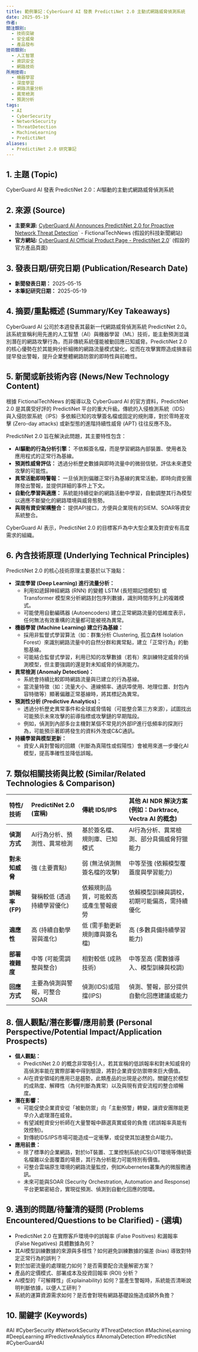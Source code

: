 ```yaml
---
title: 範例筆記：CyberGuard AI 發表 PredictiNet 2.0 主動式網路威脅偵測系統
date: 2025-05-19
作者: 
關注類別:
  - 技術突破
  - 安全威脅
  - 產品發布
技術類別:
  - 人工智慧
  - 資訊安全
  - 網路技術
所用技術:
  - 機器學習
  - 深度學習
  - 網路流量分析
  - 異常檢測
  - 預測分析
tags:
  - AI
  - CyberSecurity
  - NetworkSecurity
  - ThreatDetection
  - MachineLearning
  - PredictiNet
aliases:
  - PredictiNet 2.0 研究筆記
---
```


## 1. 主題 (Topic)
CyberGuard AI 發表 PredictiNet 2.0：AI驅動的主動式網路威脅偵測系統

## 2. 來源 (Source)
* **主要來源:** [CyberGuard AI Announces PredictiNet 2.0 for Proactive Network Threat Detection](https://www.fictionaltechnews-example.com/articles/cyberguard-predictinet-2-0-announcement)` - FictionalTechNews (假設的科技新聞網站)
* **官方網站:** [CyberGuard AI Official Product Page - PredictiNet 2.0](https://www.cyberguard-ai-example.com/products/predictinet2)` (假設的官方產品頁面)

## 3. 發表日期/研究日期 (Publication/Research Date)
* **新聞發表日期：** 2025-05-15
* **本筆記研究日期：** 2025-05-19

## 4. 摘要/重點概述 (Summary/Key Takeaways)
CyberGuard AI 公司於本週發表其最新一代網路威脅偵測系統 PredictiNet 2.0。該系統宣稱利用先進的人工智慧（AI）與機器學習（ML）技術，能主動預測並識別潛在的網路攻擊行為，而非傳統系統僅能被動回應已知威脅。PredictiNet 2.0 的核心優勢在於其能夠分析細微的網路流量模式變化，從而在攻擊實際造成損害前提早發出警報，提升企業整體網路防禦的即時性與前瞻性。

## 5. 新聞或新技術內容 (News/New Technology Content)
根據 FictionalTechNews 的報導以及 CyberGuard AI 的官方資料，PredictiNet 2.0 是其廣受好評的 PredictiNet 平台的重大升級。傳統的入侵檢測系統（IDS）與入侵防禦系統（IPS）多依賴已知的攻擊簽名檔或固定的規則庫，對於零時差攻擊 (Zero-day attacks) 或新型態的進階持續性威脅 (APT) 往往反應不及。

PredictiNet 2.0 旨在解決此問題，其主要特性包含：
* **AI驅動的行為分析引擎：** 不依賴簽名檔，而是學習網路內部裝置、使用者及應用程式的正常行為基線。
* **預測性威脅評估：** 透過分析歷史數據與即時流量中的微弱信號，評估未來遭受攻擊的可能性。
* **異常活動即時警報：** 一旦偵測到偏離正常行為基線的異常活動，即時向資安團隊發出警報，並提供詳細的事件上下文。
* **自動化學習與適應：** 系統能持續從新的網路活動中學習，自動調整其行為模型以適應不斷變化的網路環境與威脅態勢。
* **與現有資安架構整合：** 提供API接口，方便與企業現有的SIEM、SOAR等資安系統整合。

CyberGuard AI 表示，PredictiNet 2.0 的目標客戶為中大型企業及對資安有高度需求的組織。

## 6. 內含技術原理 (Underlying Technical Principles)
PredictiNet 2.0 的核心技術原理主要基於以下幾點：

* **深度學習 (Deep Learning) 進行流量分析：**
    * 利用如遞歸神經網路 (RNN) 的變體 LSTM (長短期記憶模型) 或 Transformer 模型來分析網路封包序列數據，識別時間序列上的複雜模式。
    * 可能使用自動編碼器 (Autoencoders) 建立正常網路流量的低維度表示，任何無法有效重構的流量都可能被視為異常。
* **機器學習 (Machine Learning) 建立行為基線：**
    * 採用非監督式學習算法（如：群集分析 Clustering, 孤立森林 Isolation Forest）來識別網路流量中的自然分群和異常點，建立「正常行為」的動態基線。
    * 可能結合監督式學習，利用已知的攻擊數據（若有）來訓練特定威脅的偵測模型，但主要強調的還是對未知威脅的偵測能力。
* **異常檢測 (Anomaly Detection)：**
    * 系統會持續比較即時網路流量與已建立的行為基線。
    * 當流量特徵（如：流量大小、連線頻率、通訊埠使用、地理位置、封包內容特徵等）顯著偏離正常基線時，將其標記為異常。
* **預測性分析 (Predictive Analytics)：**
    * 透過分析歷史異常事件和全球威脅情報（可能整合第三方來源），試圖找出可能預示未來攻擊的前導指標或攻擊鏈的早期階段。
    * 例如，偵測到內部多台主機對某個不常見的外部IP進行低頻率的探測行為，可能預示著即將發生的資料外洩或C&C通訊。
* **持續學習與模型更新：**
    * 資安人員對警報的回饋（判斷為真陽性或假陽性）會被用來進一步優化AI模型，提高準確性並降低誤報。

## 7. 類似相關技術與比較 (Similar/Related Technologies & Comparison)

| 特性/技術        | PredictiNet 2.0 (宣稱)               | 傳統 IDS/IPS                          | 其他 AI NDR 解決方案 (例如：Darktrace, Vectra AI 的概念) |
| :--------------- | :------------------------------------ | :------------------------------------ | :----------------------------------------------------- |
| **偵測方式** | AI行為分析、預測性、異常檢測         | 基於簽名檔、規則庫、已知模式            | AI行為分析、異常檢測、部分具備威脅狩獵能力             |
| **對未知威脅** | 強 (主要賣點)                         | 弱 (無法偵測無簽名檔的攻擊)             | 中等至強 (依賴模型覆蓋度與學習能力)                    |
| **誤報率 (FP)** | 聲稱較低 (透過持續學習優化)           | 依賴規則品質，可能較高或產生警報疲勞      | 依賴模型訓練與調校，初期可能偏高，需持續優化           |
| **適應性** | 高 (持續自動學習與進化)               | 低 (需手動更新規則庫與簽名檔)           | 高 (多數具備持續學習能力)                              |
| **部署複雜度** | 中等 (可能需調整與整合)               | 相對較低 (成熟技術)                     | 中等至高 (需數據導入、模型訓練與校調)                  |
| **回應方式** | 主要為偵測與警報，可整合SOAR          | 偵測(IDS)或阻擋(IPS)                  | 偵測、警報，部分提供自動化回應建議或能力               |

## 8. 個人觀點/潛在影響/應用前景 (Personal Perspective/Potential Impact/Application Prospects)

* **個人觀點：**
    * PredictiNet 2.0 的概念非常吸引人，若其宣稱的低誤報率和對未知威脅的高偵測率能在實際部署中得到驗證，將對企業資安防禦帶來巨大價值。
    * AI在資安領域的應用已是趨勢，此類產品的出現是必然的。關鍵在於模型的成熟度、解釋性（為何判斷為異常）以及與現有資安流程的整合順暢度。
* **潛在影響：**
    * 可能促使企業資安從「被動防禦」向「主動預警」轉變，讓資安團隊能更早介入處理潛在威脅。
    * 有望減輕資安分析師在大量警報中篩選真實威脅的負擔 (若誤報率真能有效控制)。
    * 對傳統IDS/IPS市場可能造成一定衝擊，或促使其加速整合AI能力。
* **應用前景：**
    * 除了標準的企業網路，對於IoT裝置、工業控制系統(ICS)/OT環境等傳統簽名檔難以全面覆蓋的場景，其行為分析能力可能特別有價值。
    * 可整合雲端原生環境的網路流量監控，例如Kubernetes叢集內的微服務通訊。
    * 未來可能與SOAR (Security Orchestration, Automation and Response) 平台更緊密結合，實現從預測、偵測到自動化回應的閉環。

## 9. 遇到的問題/待釐清的疑問 (Problems Encountered/Questions to be Clarified) - (選填)
* PredictiNet 2.0 在實際客戶環境中的誤報率 (False Positives) 和漏報率 (False Negatives) 具體數據為何？
* 其AI模型訓練數據的來源與多樣性？如何避免訓練數據的偏差 (bias) 導致對特定正常行為的誤判？
* 對於加密流量的處理能力如何？是否需要配合流量解密方案？
* 產品的定價模式、部署成本及投資回報率 (ROI) 分析？
* AI模型的「可解釋性」(Explainability) 如何？當產生警報時，系統能否清晰說明判斷依據，以便人工研判？
* 系統的運算資源需求如何？是否會對現有網路基礎設施造成額外負擔？

## 10. 關鍵字 (Keywords)
#AI #CyberSecurity #NetworkSecurity #ThreatDetection #MachineLearning #DeepLearning #PredictiveAnalytics #AnomalyDetection #PredictiNet #CyberGuardAI